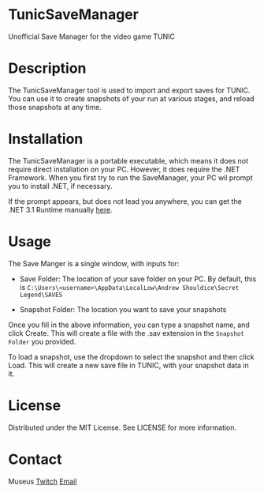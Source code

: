 # TunicSaveManager
Unofficial Save Manager for the video game TUNIC

# Description

The TunicSaveManager tool is used to import and export saves for TUNIC. You can
use it to create snapshots of your run at various stages, and reload those
snapshots at any time.

# Installation

The TunicSaveManager is a portable executable, which means it does not require
direct installation on your PC. However, it does require the .NET Framework.
When you first try to run the SaveManager, your PC wil prompt you to install
.NET, if necessary.

If the prompt appears, but does not lead you anywhere, you can get the 
.NET 3.1 Runtime manually 
[here](https://dotnet.microsoft.com/en-us/download/dotnet/thank-you/runtime-desktop-3.1.32-windows-x64-installer).

# Usage

The Save Manger is a single window, with inputs for:
 - Save Folder: The location of your save folder on your PC. By default,
this is `C:\Users\<username>\AppData\LocalLow\Andrew Shouldice\Secret Legend\SAVES`

 - Snapshot Folder: The location you want to save your snapshots

Once you fill in the above information, you can type a snapshot name, and click
Create. This will create a file with the .sav extension in the `Snapshot Folder` you
provided.

To load a snapshot, use the dropdown to select the snapshot and then click
Load. This will create a new save file in TUNIC, with your snapshot data in it.

# License

Distributed under the MIT License. See LICENSE for more information.

# Contact

Museus [Twitch](https://twitch.tv/Museus7) [Email](museus@protonmail.com)